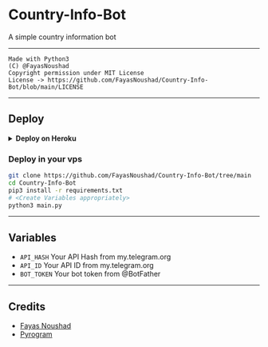 # Country-Info-Bot

A simple country information bot

---

```
Made with Python3
(C) @FayasNoushad
Copyright permission under MIT License
License -> https://github.com/FayasNoushad/Country-Info-Bot/blob/main/LICENSE
```
---
## Deploy 

<details>
  <summary><b>Deploy on Heroku</b></summary>
<br/>

<p align="left">
  <a href="https://heroku.com/deploy?template=https://github.com/FayasNoushad/Country-Info-Bot/tree/main">
     <img height="30px" src="https://img.shields.io/badge/Deploy_To_Heroku-blueviolet?style=for-the-badge&logo=heroku">
  </a>
</p>

</details>

### Deploy in your vps

```sh
git clone https://github.com/FayasNoushad/Country-Info-Bot/tree/main
cd Country-Info-Bot
pip3 install -r requirements.txt
# <Create Variables appropriately>
python3 main.py
```

---

## Variables

- `API_HASH` Your API Hash from my.telegram.org
- `API_ID` Your API ID from my.telegram.org
- `BOT_TOKEN` Your bot token from @BotFather

---

## Credits

- [Fayas Noushad](https://github.com/FayasNoushad)
- [Pyrogram](https://github.com/pyrogram/pyrogram)
